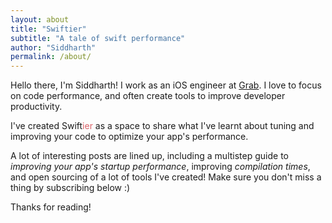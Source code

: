 ```yaml
---
layout: about
title: "Swiftier"
subtitle: "A tale of swift performance"
author: "Siddharth"
permalink: /about/
---
```


Hello there, I'm Siddharth! I work as an iOS engineer at [Grab](https://www.grab.com/sg/). I love to focus on code performance, and often create tools to improve developer productivity. 

I've created Swift<span style='color: rgba(212,73,80,.85)'>ier</span> as a space to share what I've learnt about tuning and improving your code to optimize your app's performance. 

A lot of interesting posts are lined up, including a multistep guide to *improving your app's startup performance*, improving *compilation times*, and open sourcing of a lot of tools I've created! Make sure you don't miss a thing by subscribing below :)

Thanks for reading!
